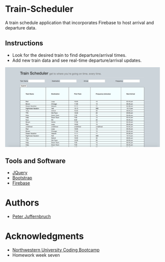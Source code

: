 # Train-Scheduler

A train schedule application that incorporates Firebase to host arrival and departure data.

## Instructions

* Look for the desired train to find departure/arrival times.
* Add new train data and see real-time departure/arrival updates.

![screenshot](assets/images/screenshot.png)

## Tools and Software

* [JQuery](https://jquery.com/)
* [Bootstrap](https://getbootstrap.com/)
* [Firebase](https://firebase.google.com/)

# Authors

* [Peter Juffernbruch](https://github.com/peterjuff)

# Acknowledgments

* [Northwestern University Coding Bootcamp](https://bootcamp.northwestern.edu/coding/)
* Homework week seven